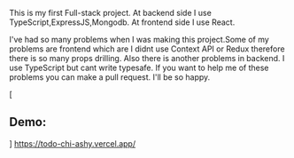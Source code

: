 This is my first Full-stack project. At backend side I use TypeScript,ExpressJS,Mongodb. At frontend side I use React. 

I've had so many problems when I was making this project.Some of my problems are frontend which are I didnt use Context API or Redux therefore there is so many props drilling. Also there is another problems in backend. I use TypeScript but cant write typesafe. If you want to help me of these problems you can make a pull request. I'll be so happy. 

[<h2>Demo:</h2>] https://todo-chi-ashy.vercel.app/
